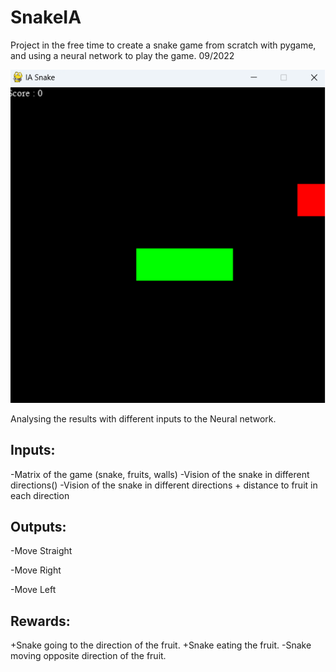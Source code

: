 # SnakeIA
Project in the free time to create a snake game from scratch with pygame, and using a neural network to play the game. 09/2022

<div id="header" align="center">
    <img src="https://github.com/AdriaTorija/SnakeIA/blob/main/images/snake.png"/>
</div>

Analysing the results with different inputs to the Neural network.

## Inputs:
  -Matrix of the game (snake, fruits, walls)
  -Vision of the snake in different directions()
  -Vision of the snake in different directions + distance to fruit in each direction

## Outputs:
  -Move Straight
  
  -Move Right
  
  -Move Left
  
## Rewards:
  +Snake going to the direction of the fruit.
  +Snake eating the fruit.
  -Snake moving opposite direction of the fruit.
